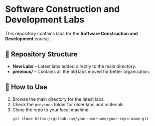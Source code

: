 # Software Construction and Development Labs

This repository contains labs for the **Software Construction and Development** course.

## 📂 Repository Structure

- **New Labs** – Latest labs added directly to the main directory.
- **previous/** – Contains all the old labs moved for better organization.

## 📌 How to Use

1. Browse the main directory for the latest labs.
2. Check the `previous` folder for older labs and materials.
3. Clone the repo to your local machine:
   ```bash
   git clone https://github.com/your-username/your-repo-name.git
